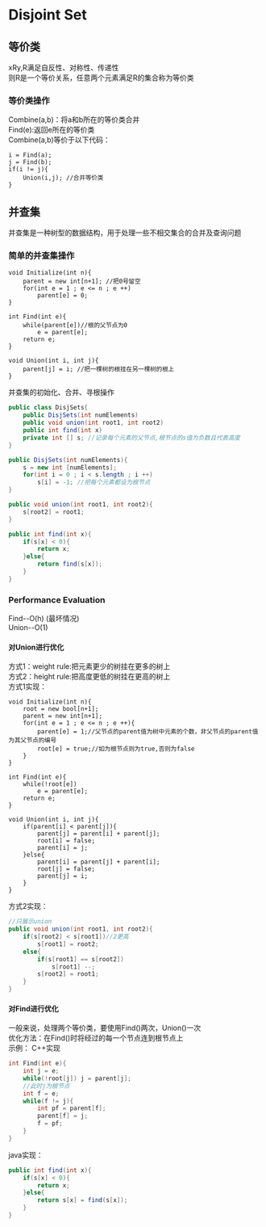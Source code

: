# Disjoint Set
## 等价类
xRy,R满足自反性、对称性、传递性<br>
则R是一个等价关系，任意两个元素满足R的集合称为等价类<br>
### 等价类操作
Combine(a,b)：将a和b所在的等价类合并<br>
Find(e):返回e所在的等价类<br>
Combine(a,b)等价于以下代码：<br>
```
i = Find(a);
j = Find(b);
if(i != j){
    Union(i,j); //合并等价类
}
```
## 并查集
并查集是一种树型的数据结构，用于处理一些不相交集合的合并及查询问题<br>
### 简单的并查集操作
```
void Initialize(int n){
    parent = new int[n+1]; //把0号留空
    for(int e = 1 ; e <= n ; e ++)
        parent[e] = 0;
}

int Find(int e){
    while(parent[e])//根的父节点为0
        e = parent[e];
    return e;
}

void Union(int i, int j){
    parent[j] = i; //把一棵树的根挂在另一棵树的根上
}
```
并查集的初始化、合并、寻根操作
```java
public class DisjSets{
    public DisjSets(int numElements)
    public void union(int root1, int root2)
    public int find(int x)
    private int [] s; //记录每个元素的父节点,根节点的s值为负数且代表高度
}

public DisjSets(int numElements){
    s = new int [numElements];
    for(int i = 0 ; i < s.length ; i ++)
        s[i] = -1; //把每个元素都设为根节点
}

public void union(int root1, int root2){
    s[root2] = root1;
}

public int find(int x){
    if(s[x] < 0){
        return x;
    }else{
        return find(s[x]);
    }
}
```
### Performance Evaluation
Find--O(h) (最坏情况)<br>
Union--O(1)<br>
#### 对Union进行优化
方式1：weight rule:把元素更少的树挂在更多的树上<br>
方式2：height rule:把高度更低的树挂在更高的树上<br>
方式1实现：
```
void Initialize(int n){
    root = new bool[n+1];
    parent = new int[n+1];
    for(int e = 1 ; e <= n ; e ++){
        parent[e] = 1;//父节点的parent值为树中元素的个数，非父节点的parent值为其父节点的编号
        root[e] = true;//如为根节点则为true,否则为false
    }
}

int Find(int e){
    while(!root[e])
        e = parent[e];
    return e;
}

void Union(int i, int j){
    if(parent[i] < parent[j]){
        parent[j] = parent[i] + parent[j];
        root[i] = false;
        parent[i] = j;
    }else{
        parent[i] = parent[j] + parent[i];
        root[j] = false;
        parent[j] = i;
    }
}
```
方式2实现：
```java
//只展示union
public void union(int root1, int root2){
    if(s[root2] < s[root1])//2更高
        s[root1] = root2;
    else{
        if(s[root1] == s[root2])
            s[root1] --;
        s[root2] = root1;
    }
}
```
#### 对Find进行优化
一般来说，处理两个等价类，要使用Find()两次，Union()一次<br>
优化方法：在Find()时将经过的每一个节点连到根节点上<br>
示例：
C++实现
```C++
int Find(int e){
    int j = e;
    while(!root[j]) j = parent[j];
    //此时j为根节点
    int f = e;
    while(f != j){
        int pf = parent[f];
        parent[f] = j;
        f = pf;
    }
}
```
java实现：
```java
public int find(int x){
    if(s[x] < 0){
        return x;
    }else{
        return s[x] = find(s[x]);
    }
}
```
